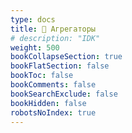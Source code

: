 ```yaml
---
type: docs
title: 📁 Агрегаторы
# description: "IDK"
weight: 500
bookCollapseSection: true
bookFlatSection: false
bookToc: false
bookComments: false
bookSearchExclude: false
bookHidden: false
robotsNoIndex: true
---
```

